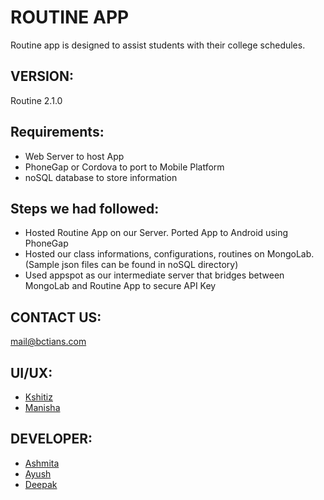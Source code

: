 ROUTINE APP
===========

Routine app is designed to assist students with their college schedules.


VERSION:
--------
Routine 2.1.0


Requirements:
-------------
* Web Server to host App
* PhoneGap or Cordova to port to Mobile Platform
* noSQL database to store information

Steps we had followed:
----------------------
* Hosted Routine App on our Server. Ported App to Android using PhoneGap
* Hosted our class informations, configurations, routines on MongoLab. (Sample json files can be found in noSQL directory)
* Used appspot as our intermediate server that bridges between MongoLab and Routine App to secure API Key

CONTACT US:
-----------
[mail@bctians.com](mail@bctians.com)

UI/UX:
------
* [Kshitiz](http://about.me/kshitiztiwari)
* [Manisha](http://about.me/manisapanta)

DEVELOPER:
----------
* [Ashmita](http://about.me/mishraashmita)
* [Ayush](http://about.me/ayushmaharjan)
* [Deepak](http://about.me/deepsadhi)

